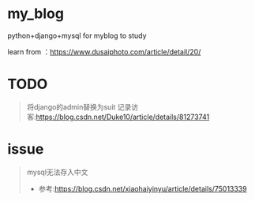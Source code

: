 # my_blog
python+django+mysql for myblog to study

learn from ：https://www.dusaiphoto.com/article/detail/20/

# TODO
> 将django的admin替换为suit
> 记录访客:https://blog.csdn.net/Duke10/article/details/81273741


# issue
> mysql无法存入中文
> - 参考:https://blog.csdn.net/xiaohaiyinyu/article/details/75013339